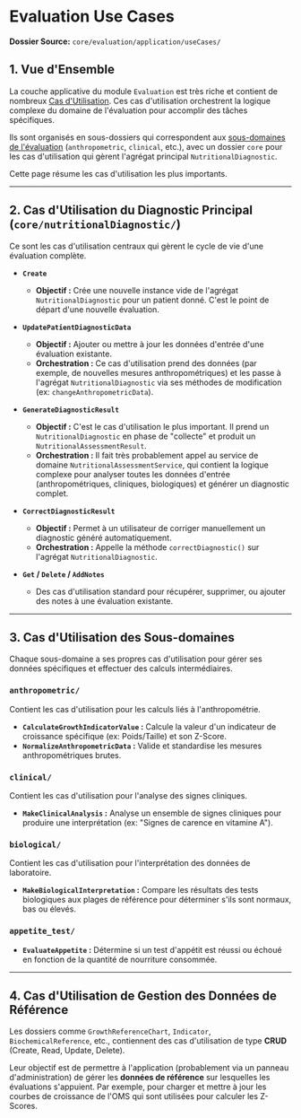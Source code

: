 # Evaluation Use Cases

**Dossier Source:** `core/evaluation/application/useCases/`

## 1. Vue d'Ensemble

La couche applicative du module `Evaluation` est très riche et contient de nombreux [Cas d'Utilisation](../../shared/application/UseCase.md). Ces cas d'utilisation orchestrent la logique complexe du domaine de l'évaluation pour accomplir des tâches spécifiques.

Ils sont organisés en sous-dossiers qui correspondent aux [sous-domaines de l'évaluation](../domain/EvaluationSubDomains.md) (`anthropometric`, `clinical`, etc.), avec un dossier `core` pour les cas d'utilisation qui gèrent l'agrégat principal `NutritionalDiagnostic`.

Cette page résume les cas d'utilisation les plus importants.

---

## 2. Cas d'Utilisation du Diagnostic Principal (`core/nutritionalDiagnostic/`)

Ce sont les cas d'utilisation centraux qui gèrent le cycle de vie d'une évaluation complète.

- **`Create`**
  - **Objectif :** Crée une nouvelle instance vide de l'agrégat `NutritionalDiagnostic` pour un patient donné. C'est le point de départ d'une nouvelle évaluation.

- **`UpdatePatientDiagnosticData`**
  - **Objectif :** Ajouter ou mettre à jour les données d'entrée d'une évaluation existante.
  - **Orchestration :** Ce cas d'utilisation prend des données (par exemple, de nouvelles mesures anthropométriques) et les passe à l'agrégat `NutritionalDiagnostic` via ses méthodes de modification (ex: `changeAnthropometricData`).

- **`GenerateDiagnosticResult`**
  - **Objectif :** C'est le cas d'utilisation le plus important. Il prend un `NutritionalDiagnostic` en phase de "collecte" et produit un `NutritionalAssessmentResult`.
  - **Orchestration :** Il fait très probablement appel au service de domaine `NutritionalAssessmentService`, qui contient la logique complexe pour analyser toutes les données d'entrée (anthropométriques, cliniques, biologiques) et générer un diagnostic complet.

- **`CorrectDiagnosticResult`**
  - **Objectif :** Permet à un utilisateur de corriger manuellement un diagnostic généré automatiquement.
  - **Orchestration :** Appelle la méthode `correctDiagnostic()` sur l'agrégat `NutritionalDiagnostic`.

- **`Get` / `Delete` / `AddNotes`**
  - Des cas d'utilisation standard pour récupérer, supprimer, ou ajouter des notes à une évaluation existante.

---

## 3. Cas d'Utilisation des Sous-domaines

Chaque sous-domaine a ses propres cas d'utilisation pour gérer ses données spécifiques et effectuer des calculs intermédiaires.

### `anthropometric/`
Contient les cas d'utilisation pour les calculs liés à l'anthropométrie.
- **`CalculateGrowthIndicatorValue` :** Calcule la valeur d'un indicateur de croissance spécifique (ex: Poids/Taille) et son Z-Score.
- **`NormalizeAnthropometricData` :** Valide et standardise les mesures anthropométriques brutes.

### `clinical/`
Contient les cas d'utilisation pour l'analyse des signes cliniques.
- **`MakeClinicalAnalysis` :** Analyse un ensemble de signes cliniques pour produire une interprétation (ex: "Signes de carence en vitamine A").

### `biological/`
Contient les cas d'utilisation pour l'interprétation des données de laboratoire.
- **`MakeBiologicalInterpretation` :** Compare les résultats des tests biologiques aux plages de référence pour déterminer s'ils sont normaux, bas ou élevés.

### `appetite_test/`
- **`EvaluateAppetite` :** Détermine si un test d'appétit est réussi ou échoué en fonction de la quantité de nourriture consommée.

---

## 4. Cas d'Utilisation de Gestion des Données de Référence

Les dossiers comme `GrowthReferenceChart`, `Indicator`, `BiochemicalReference`, etc., contiennent des cas d'utilisation de type **CRUD** (Create, Read, Update, Delete).

Leur objectif est de permettre à l'application (probablement via un panneau d'administration) de gérer les **données de référence** sur lesquelles les évaluations s'appuient. Par exemple, pour charger et mettre à jour les courbes de croissance de l'OMS qui sont utilisées pour calculer les Z-Scores.
